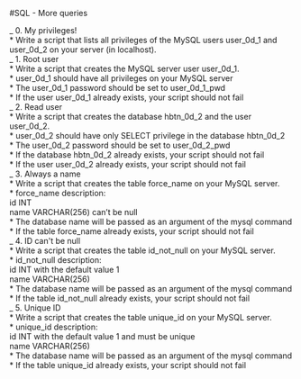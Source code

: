 #SQL - More queries 

_  0. My privileges! <br>
    * Write a script that lists all privileges of the MySQL users user_0d_1 and user_0d_2 on your server (in localhost). <br>
_  1. Root user <br>
    * Write a script that creates the MySQL server user user_0d_1. <br>
        * user_0d_1 should have all privileges on your MySQL server <br>
        * The user_0d_1 password should be set to user_0d_1_pwd <br>
        * If the user user_0d_1 already exists, your script should not fail <br>
_  2. Read user <br>
    * Write a script that creates the database hbtn_0d_2 and the user user_0d_2.<br>
        * user_0d_2 should have only SELECT privilege in the database hbtn_0d_2<br>
        * The user_0d_2 password should be set to user_0d_2_pwd<br>
        * If the database hbtn_0d_2 already exists, your script should not fail<br>
        * If the user user_0d_2 already exists, your script should not fail<br>
_  3. Always a name <br>
    * Write a script that creates the table force_name on your MySQL server.<br>
        * force_name description:<br>
            id INT<br>
            name VARCHAR(256) can’t be null<br>
        * The database name will be passed as an argument of the mysql command<br>
        * If the table force_name already exists, your script should not fail<br>
_ 4. ID can't be null <br>
    * Write a script that creates the table id_not_null on your MySQL server.<br>
        * id_not_null description:<br>
            id INT with the default value 1 <br>
            name VARCHAR(256)<br>
        * The database name will be passed as an argument of the mysql command<br>
        * If the table id_not_null already exists, your script should not fail<br>
_ 5. Unique ID <br>
    * Write a script that creates the table unique_id on your MySQL server.<br>
        * unique_id description:<br>
            id INT with the default value 1 and must be unique<br>
            name VARCHAR(256)<br>
        * The database name will be passed as an argument of the mysql command<br>
        * If the table unique_id already exists, your script should not fail<br>
